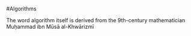 #Algorithms 

The word algorithm itself is derived from the 9th-century mathematician Muḥammad ibn Mūsā al-Khwārizmī